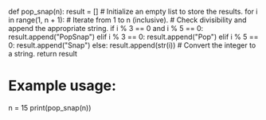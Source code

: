  def pop_snap(n):
    result = []  # Initialize an empty list to store the results.
    for i in range(1, n + 1):  # Iterate from 1 to n (inclusive).
        # Check divisibility and append the appropriate string.
        if i % 3 == 0 and i % 5 == 0:
            result.append("PopSnap")
        elif i % 3 == 0:
            result.append("Pop")
        elif i % 5 == 0:
            result.append("Snap")
        else:
            result.append(str(i))  # Convert the integer to a string.
    return result

# Example usage:
n = 15
print(pop_snap(n))
